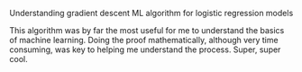 Understanding gradient descent ML algorithm for logistic regression models

This algorithm was by far the most useful for me to understand the basics of machine learning.
Doing the proof mathematically, although very time consuming, was key to helping me understand the process. 
Super, super cool.
